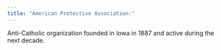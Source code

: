```yaml
---
title: "American Protective Association:"
---
```

Anti-Catholic organization founded in Iowa in 1887 and active during the next decade.


